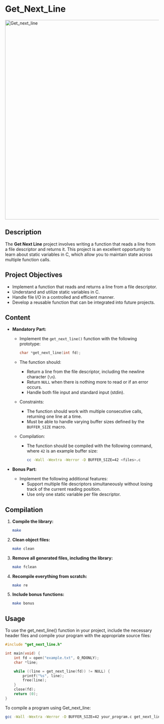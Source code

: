 # Get_Next_Line

<img width="654" alt="Get_next_line" src="https://github.com/user-attachments/assets/d42866fe-7b13-4c51-8cb1-97c2e8c323c8">

## Description

The **Get Next Line** project involves writing a function that reads a line from a file descriptor and returns it. This project is an excellent opportunity to learn about static variables in C, which allow you to maintain state across multiple function calls.

## Project Objectives

- Implement a function that reads and returns a line from a file descriptor.
- Understand and utilize static variables in C.
- Handle file I/O in a controlled and efficient manner.
- Develop a reusable function that can be integrated into future projects.

## Content

- **Mandatory Part:**
  - Implement the `get_next_line()` function with the following prototype:

    ```c
    char *get_next_line(int fd);
    ```

  - The function should:
    - Return a line from the file descriptor, including the newline character (`\n`).
    - Return `NULL` when there is nothing more to read or if an error occurs.
    - Handle both file input and standard input (stdin).

  - Constraints:
    - The function should work with multiple consecutive calls, returning one line at a time.
    - Must be able to handle varying buffer sizes defined by the `BUFFER_SIZE` macro.

  - Compilation:
    - The function should be compiled with the following command, where `42` is an example buffer size:
      ```bash
      cc -Wall -Wextra -Werror -D BUFFER_SIZE=42 <files>.c
      ```

- **Bonus Part:**
  - Implement the following additional features:
    - Support multiple file descriptors simultaneously without losing track of the current reading position.
    - Use only one static variable per file descriptor.

## Compilation

1. **Compile the library:**

   ```bash
   make
   ```

2. **Clean object files:**

   ```bash
   make clean
   ```

3. **Remove all generated files, including the library:**

   ```bash
   make fclean
   ```

4. **Recompile everything from scratch:**

   ```bash
   make re
   ```

5. **Include bonus functions:**

   ```bash
   make bonus
   ```

## Usage

To use the get_next_line() function in your project, include the necessary header files and compile your program with the appropriate source files:

```c
#include "get_next_line.h"

int main(void) {
    int fd = open("example.txt", O_RDONLY);
    char *line;

    while ((line = get_next_line(fd)) != NULL) {
        printf("%s", line);
        free(line);
    }
    close(fd);
    return (0);
}
```

To compile a program using Get_next_line:

```bash
gcc -Wall -Wextra -Werror -D BUFFER_SIZE=42 your_program.c get_next_line.c get_next_line_utils.c -o your_program
```
